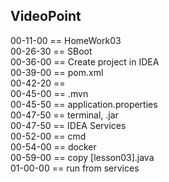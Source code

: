 
VideoPoint
---

00-11-00 == HomeWork03  
00-26-30 == SBoot   
00-36-00 == Create project in IDEA   
00-39-00 == pom.xml   
00-42-20 ==    
00-45-00 == .mvn   
00-45-50 == application.properties   
00-47-50 == terminal, .jar   
00-47-50 == IDEA Services   
00-52-00 == cmd   
00-54-00 == docker   
00-59-00 == copy [lesson03].java   
01-00-00 == run from services 


 



